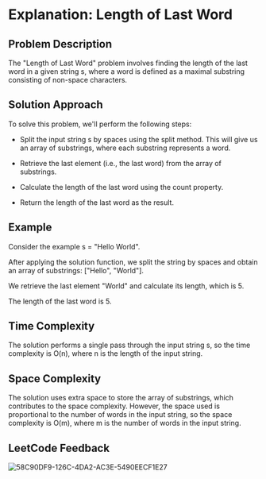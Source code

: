 # Explanation: Length of Last Word

## Problem Description
The "Length of Last Word" problem involves finding the length of the last word in a given string s, where a word is defined as a maximal substring consisting of non-space characters.

## Solution Approach
To solve this problem, we'll perform the following steps:

- Split the input string s by spaces using the split method. This will give us an array of substrings, where each substring represents a word.

- Retrieve the last element (i.e., the last word) from the array of substrings.

- Calculate the length of the last word using the count property.

- Return the length of the last word as the result.

## Example
Consider the example s = "Hello World".

After applying the solution function, we split the string by spaces and obtain an array of substrings: ["Hello", "World"].

We retrieve the last element "World" and calculate its length, which is 5.

The length of the last word is 5.

## Time Complexity
The solution performs a single pass through the input string s, so the time complexity is O(n), where n is the length of the input string.

## Space Complexity
The solution uses extra space to store the array of substrings, which contributes to the space complexity. However, the space used is proportional to the number of words in the input string, so the space complexity is O(m), where m is the number of words in the input string.

## LeetCode Feedback

![58C90DF9-126C-4DA2-AC3E-5490EECF1E27](https://github.com/guilhermemello07/LeetCode-Swift/assets/72673965/d9dc79c2-8cb1-4cbd-88e9-24a3f4c9b8a6)

